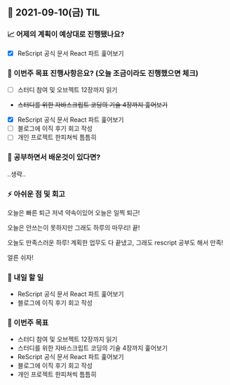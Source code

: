 ## 📆 2021-09-10(금) TIL

### 📈 어제의 계획이 예상대로 진행됐나요?

- [x] ReScript 공식 문서 React 파트 훑어보기

### 🦄 이번주 목표 진행사항은요? (오늘 조금이라도 진행했으면 체크)

- [ ] 스터디 참여 및 오브젝트 12장까지 읽기
- ~~스터디를 위한 자바스크립트 코딩의 기술 4장까지 훑어보기~~
- [x] ReScript 공식 문서 React 파트 훑어보기
- [ ] 블로그에 이직 후기 회고 작성
- [ ] 개인 프로젝트 한피쳐씩 틈틈히

### 🤔 공부하면서 배운것이 있다면?
..생략..


### ⚡ 아쉬운 점 및 회고
오늘은 빠른 퇴근 저녁 약속이있어 오늘은 일찍 퇴근!   

오늘은 안쓰는이 못하지만 그래도 하루의 마무리! 끝!    

오늘도 만족스러운 하루! 계획한 업무도 다 끝냈고, 그래도 rescript 공부도 해서 만족!   

얼른 쉬자!

### 🚀 내일 할 일
- ReScript 공식 문서 React 파트 훑어보기
- 블로그에 이직 후기 회고 작성

### 🎯 이번주 목표

- 스터디 참여 및 오브젝트 12장까지 읽기
- 스터디를 위한 자바스크립트 코딩의 기술 4장까지 훑어보기
- ReScript 공식 문서 React 파트 훑어보기
- 블로그에 이직 후기 회고 작성
- 개인 프로젝트 한피쳐씩 틈틈히
